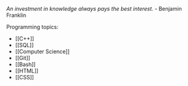 _An investment in knowledge always pays the best interest._ - Benjamin Franklin

Programming topics:
* [[C++]]
* [[SQL]]
* [[Computer Science]]
* [[Git]]
* [[Bash]]
* [[HTML]]
* [[CSS]]